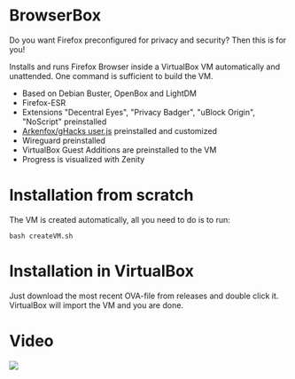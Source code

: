 # BrowserBox
Do you want Firefox preconfigured for privacy and security? Then this is for you!

Installs and runs Firefox Browser inside a VirtualBox VM automatically and unattended. One command is sufficient to build the VM.

 - Based on Debian Buster, OpenBox and LightDM
 - Firefox-ESR
 - Extensions "Decentral Eyes", "Privacy Badger", "uBlock Origin", "NoScript" preinstalled
 - [Arkenfox/gHacks user.js](https://github.com/arkenfox/user.js) preinstalled and customized
 - Wireguard preinstalled
 - VirtualBox Guest Additions are preinstalled to the VM
 - Progress is visualized with Zenity


# Installation from scratch
The VM is created automatically, all you need to do is to run:

    bash createVM.sh

# Installation in VirtualBox
Just download the most recent OVA-file from releases and double click it. VirtualBox will import the VM and you are done.

# Video
[<img src="https://raw.githubusercontent.com/wiki/Torxgewinde/BrowserBox/images/BrowserBox.gif">](https://raw.githubusercontent.com/wiki/Torxgewinde/BrowserBox/images/BrowserBox.mp4 "Video of script execution")
